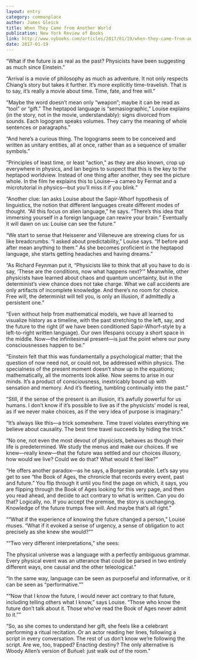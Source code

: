 ```yaml
---
layout: entry
category: commonplace
author: James Gleick
title: When They Came from Another World
publication: New York Review of Books
link: http://www.nybooks.com/articles/2017/01/19/when-they-came-from-another-world/
date: 2017-01-19
---
```


“What if the future is as real as the past? Physicists have been suggesting as much since Einstein.”

“Arrival is a movie of philosophy as much as adventure. It not only respects Chiang’s story but takes it further. It’s more explicitly time-travelish. That is to say, it’s really a movie about time. Time, fate, and free will.”

“Maybe the word doesn’t mean only “weapon”; maybe it can be read as “tool” or “gift.” The heptapod language is “semasiographic,” Louise explains (in the story, not in the movie, understandably): signs divorced from sounds. Each logogram speaks volumes. They carry the meaning of whole sentences or paragraphs.”

“And here’s a curious thing. The logograms seem to be conceived and written as unitary entities, all at once, rather than as a sequence of smaller symbols.”

“Principles of least time, or least “action,” as they are also known, crop up everywhere in physics, and Ian begins to suspect that this is the key to the heptapod worldview. Instead of one thing after another, they see the picture whole. In the film he explains this to Louise—a cameo by Fermat and a microtutorial in physics—but you’ll miss it if you blink.”

“Another clue: Ian asks Louise about the Sapir-Whorf hypothesis of linguistics, the notion that different languages create different modes of thought. “All this focus on alien language,” he says. “There’s this idea that immersing yourself in a foreign language can rewire your brain.” Eventually it will dawn on us: Louise can see the future.”

“We start to sense that Heisserer and Villeneuve are strewing clues for us like breadcrumbs. “I asked about predictability,” Louise says. “If before and after mean anything to them.” As she becomes proficient in the heptapod language, she starts getting headaches and having dreams.”

“As Richard Feynman put it, “Physicists like to think that all you have to do is say, ‘These are the conditions, now what happens next?’” Meanwhile, other physicists have learned about chaos and quantum uncertainty, but in the determinist’s view chance does not take charge. What we call accidents are only artifacts of incomplete knowledge. And there’s no room for choice. Free will, the determinist will tell you, is only an illusion, if admittedly a persistent one.”

“Even without help from mathematical models, we have all learned to visualize history as a timeline, with the past stretching to the left, say, and the future to the right (if we have been conditioned Sapir-Whorf-style by a left-to-right written language). Our own lifespans occupy a short space in the middle. Now—the infinitesimal present—is just the point where our puny consciousnesses happen to be.”

“Einstein felt that this was fundamentally a psychological matter; that the question of now need not, or could not, be addressed within physics. The specialness of the present moment doesn’t show up in the equations; mathematically, all the moments look alike. Now seems to arise in our minds. It’s a product of consciousness, inextricably bound up with sensation and memory. And it’s fleeting, tumbling continually into the past.”

“Still, if the sense of the present is an illusion, it’s awfully powerful for us humans. I don’t know if it’s possible to live as if the physicists’ model is real, as if we never make choices, as if the very idea of purpose is imaginary.”

“It’s always like this—a trick somewhere. Time travel violates everything we believe about causality. The best time travel succeeds by hiding the trick.”

“No one, not even the most devout of physicists, behaves as though their life is predetermined. We study the menus and make our choices. If we knew—really knew—that the future was settled and our choices illusory, how would we live? Could we do that? What would it feel like?”

“He offers another paradox—as he says, a Borgesian parable. Let’s say you get to see “the Book of Ages, the chronicle that records every event, past and future.” You flip through it until you find the page on which, it says, you are flipping through the Book of Ages looking for this very page, and then you read ahead, and decide to act contrary to what is written. Can you do that? Logically, no. If you accept the premise, the story is unchanging. Knowledge of the future trumps free will. And maybe that’s all right.”

““What if the experience of knowing the future changed a person,” Louise muses. “What if it evoked a sense of urgency, a sense of obligation to act precisely as she knew she would?””

““Two very different interpretations,” she sees:

The physical universe was a language with a perfectly ambiguous grammar. Every physical event was an utterance that could be parsed in two entirely different ways, one causal and the other teleological.”

“In the same way, language can be seen as purposeful and informative, or it can be seen as “performative.””

““Now that I know the future, I would never act contrary to that future, including telling others what I know,” says Louise. “Those who know the future don’t talk about it. Those who’ve read the Book of Ages never admit to it.””

“So, as she comes to understand her gift, she feels like a celebrant performing a ritual recitation. Or an actor reading her lines, following a script in every conversation. The rest of us don’t know we’re following the script. Are we, too, trapped? Enacting destiny? The only alternative is Woody Allen’s version of Buñuel: just walk out of the room.”

